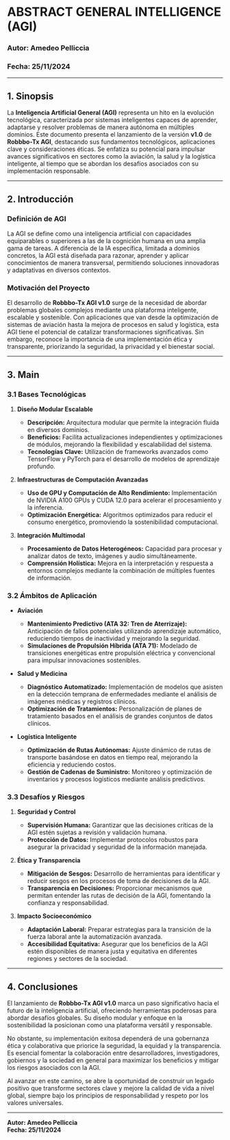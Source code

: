 # **ABSTRACT GENERAL INTELLIGENCE (AGI)**  
### **Autor: Amedeo Pelliccia**  
### **Fecha: 25/11/2024**  

---

## **1. Sinopsis**  

La **Inteligencia Artificial General (AGI)** representa un hito en la evolución tecnológica, caracterizada por sistemas inteligentes capaces de aprender, adaptarse y resolver problemas de manera autónoma en múltiples dominios. Este documento presenta el lanzamiento de la versión **v1.0** de **Robbbo-Tx AGI**, destacando sus fundamentos tecnológicos, aplicaciones clave y consideraciones éticas. Se enfatiza su potencial para impulsar avances significativos en sectores como la aviación, la salud y la logística inteligente, al tiempo que se abordan los desafíos asociados con su implementación responsable.

---

## **2. Introducción**  

### **Definición de AGI**  

La AGI se define como una inteligencia artificial con capacidades equiparables o superiores a las de la cognición humana en una amplia gama de tareas. A diferencia de la IA específica, limitada a dominios concretos, la AGI está diseñada para razonar, aprender y aplicar conocimientos de manera transversal, permitiendo soluciones innovadoras y adaptativas en diversos contextos.

### **Motivación del Proyecto**  

El desarrollo de **Robbbo-Tx AGI v1.0** surge de la necesidad de abordar problemas globales complejos mediante una plataforma inteligente, escalable y sostenible. Con aplicaciones que van desde la optimización de sistemas de aviación hasta la mejora de procesos en salud y logística, esta AGI tiene el potencial de catalizar transformaciones significativas. Sin embargo, reconoce la importancia de una implementación ética y transparente, priorizando la seguridad, la privacidad y el bienestar social.

---

## **3. Main**  

### **3.1 Bases Tecnológicas**  

1. **Diseño Modular Escalable**  
   - **Descripción:** Arquitectura modular que permite la integración fluida en diversos dominios.
   - **Beneficios:** Facilita actualizaciones independientes y optimizaciones de módulos, mejorando la flexibilidad y escalabilidad del sistema.
   - **Tecnologías Clave:** Utilización de frameworks avanzados como TensorFlow y PyTorch para el desarrollo de modelos de aprendizaje profundo.

2. **Infraestructuras de Computación Avanzadas**  
   - **Uso de GPU y Computación de Alto Rendimiento:** Implementación de NVIDIA A100 GPUs y CUDA 12.0 para acelerar el procesamiento y la inferencia.
   - **Optimización Energética:** Algoritmos optimizados para reducir el consumo energético, promoviendo la sostenibilidad computacional.

3. **Integración Multimodal**  
   - **Procesamiento de Datos Heterogéneos:** Capacidad para procesar y analizar datos de texto, imágenes y audio simultáneamente.
   - **Comprensión Holística:** Mejora en la interpretación y respuesta a entornos complejos mediante la combinación de múltiples fuentes de información.

### **3.2 Ámbitos de Aplicación**  

- **Aviación**  
  - **Mantenimiento Predictivo (ATA 32: Tren de Aterrizaje):** Anticipación de fallos potenciales utilizando aprendizaje automático, reduciendo tiempos de inactividad y mejorando la seguridad.
  - **Simulaciones de Propulsión Híbrida (ATA 71):** Modelado de transiciones energéticas entre propulsión eléctrica y convencional para impulsar innovaciones sostenibles.

- **Salud y Medicina**  
  - **Diagnóstico Automatizado:** Implementación de modelos que asisten en la detección temprana de enfermedades mediante el análisis de imágenes médicas y registros clínicos.
  - **Optimización de Tratamientos:** Personalización de planes de tratamiento basados en el análisis de grandes conjuntos de datos clínicos.

- **Logística Inteligente**  
  - **Optimización de Rutas Autónomas:** Ajuste dinámico de rutas de transporte basándose en datos en tiempo real, mejorando la eficiencia y reduciendo costos.
  - **Gestión de Cadenas de Suministro:** Monitoreo y optimización de inventarios y procesos logísticos mediante análisis predictivos.

### **3.3 Desafíos y Riesgos**  

1. **Seguridad y Control**  
   - **Supervisión Humana:** Garantizar que las decisiones críticas de la AGI estén sujetas a revisión y validación humana.
   - **Protección de Datos:** Implementar protocolos robustos para asegurar la privacidad y seguridad de la información manejada.

2. **Ética y Transparencia**  
   - **Mitigación de Sesgos:** Desarrollo de herramientas para identificar y reducir sesgos en los procesos de toma de decisiones de la AGI.
   - **Transparencia en Decisiones:** Proporcionar mecanismos que permitan entender las rutas de decisión de la AGI, fomentando la confianza y responsabilidad.

3. **Impacto Socioeconómico**  
   - **Adaptación Laboral:** Preparar estrategias para la transición de la fuerza laboral ante la automatización avanzada.
   - **Accesibilidad Equitativa:** Asegurar que los beneficios de la AGI estén disponibles de manera justa y equitativa en diferentes regiones y sectores de la sociedad.

---

## **4. Conclusiones**  

El lanzamiento de **Robbbo-Tx AGI v1.0** marca un paso significativo hacia el futuro de la inteligencia artificial, ofreciendo herramientas poderosas para abordar desafíos globales. Su diseño modular y enfoque en la sostenibilidad la posicionan como una plataforma versátil y responsable.

No obstante, su implementación exitosa dependerá de una gobernanza ética y colaborativa que priorice la seguridad, la equidad y la transparencia. Es esencial fomentar la colaboración entre desarrolladores, investigadores, gobiernos y la sociedad en general para maximizar los beneficios y mitigar los riesgos asociados con la AGI.

Al avanzar en este camino, se abre la oportunidad de construir un legado positivo que transforme sectores clave y mejore la calidad de vida a nivel global, siempre bajo los principios de responsabilidad y respeto por los valores universales.

--- 

**Autor: Amedeo Pelliccia**  
**Fecha: 25/11/2024**
